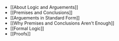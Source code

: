
- [[About Logic and Arguements]]
- [[Premises and Conclusions]]
- [[Arguements in Standard Form]]
- [[Why Premises and Conclusions Aren't Enough]]
- [[Formal Logic]]
- [[Proofs]]







